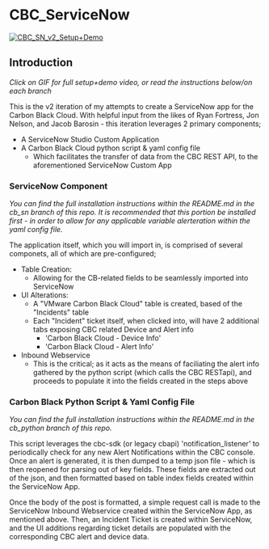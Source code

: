 # CBC_ServiceNow

[![CBC_SN_v2_Setup+Demo](https://j.gifs.com/K1PPDJ.gif)](https://youtu.be/GmKztot8LsU)
​

## Introduction

_Click on GIF for full setup+demo video, or read the instructions below/on each branch_

This is the v2 iteration of my attempts to create a ServiceNow app for the Carbon Black Cloud. With helpful input from the likes of Ryan Fortress, Jon Nelson, and Jacob Barosin - this iteration leverages 2 primary components;
  * A ServiceNow Studio Custom Application 
  * A Carbon Black Cloud python script & yaml config file
    * Which facilitates the transfer of data from the CBC REST API, to the aforementioned ServiceNow Custom App
  
### ServiceNow Component

_You can find the full installation instructions within the README.md in the cb_sn branch of this repo. It is recommended that this portion be installed first - in order to allow for any applicable variable alerteration within the yaml config file._

The application itself, which you will import in, is comprised of several componets, all of which are pre-configured;
  * Table Creation:
    * Allowing for the CB-related fields to be seamlessly imported into ServiceNow
  * UI Alterations:
    * A "VMware Carbon Black Cloud" table is created, based of the "Incidents" table
    * Each "Incident" ticket itself, when clicked into, will have 2 additional tabs exposing CBC related Device and Alert info
      * 'Carbon Black Cloud - Device Info'
      * 'Carbon Black Cloud - Alert Info'
  * Inbound Webservice
    * This is the critical; as it acts as the means of faciliating the alert info gathered by the python script (which calls the CBC RESTapi), and proceeds to populate it into the fields created in the steps above
    
### Carbon Black Python Script & Yaml Config File

_You can find the full installation instructions within the README.md in the cb_python branch of this repo._

This script leverages the cbc-sdk (or legacy cbapi) 'notification_listener' to periodically check for any new Alert Notifications within the CBC console. Once an alert is generated, it is then dumped to a temp json file - which is then reopened for parsing out of key fields. These fields are extracted out of the json, and then formatted based on table index fields created within the ServiceNow App.

Once the body of the post is formatted, a simple request call is made to the ServiceNow Inbound Webservice created within the ServiceNow App, as mentioned above. Then, an Incident Ticket is created within ServiceNow, and the UI additions regarding ticket details are populated with the corresponding CBC alert and device data.
